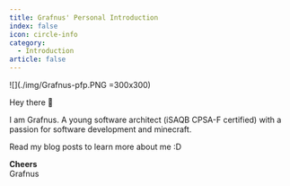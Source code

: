 ```yaml
---
title: Grafnus' Personal Introduction
index: false
icon: circle-info
category:
  - Introduction
article: false
---
```



![](./img/Grafnus-pfp.PNG =300x300)

Hey there :wave:

I am Grafnus. A young software architect (iSAQB CPSA-F certified) with a passion for software development and minecraft.

Read my blog posts to learn more about me :D

**Cheers**  
Grafnus